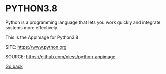 # PYTHON3.8

 Python is a programming language that lets you work quickly
 and integrate systems more effectively.
 
 This is the AppImage for Python3.8
 
 SITE: https://www.python.org

 SOURCE: https://github.com/niess/python-appimage

 [Go back](https://portable-linux-apps.github.io/apps.html)
